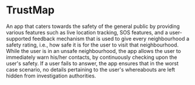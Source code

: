 # TrustMap

An app that caters towards the safety of the general public by providing various features such as live location tracking, SOS features, and a user-supported feedback mechanism that is used to give every neighbourhood a safety rating, i.e., how safe it is for the user to visit that neighbourhood. While the user is in an unsafe neighbourhood, the app allows the user to immediately warn his/her contacts, by continuously checking upon the user's safety. If a user fails to answer, the app ensures that in the worst case scenario, no details pertaining to the user's whereabouts are left hidden from investigation authorities.
